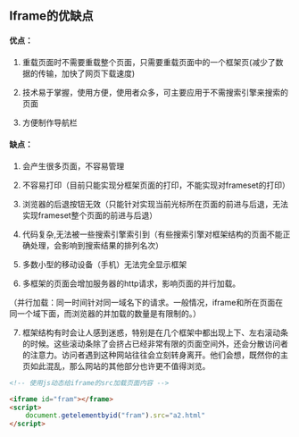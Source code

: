 ## Iframe的优缺点

#### 优点：

1. 重载页面时不需要重载整个页面，只需要重载页面中的一个框架页(减少了数据的传输，加快了网页下载速度)

2. 技术易于掌握，使用方便，使用者众多，可主要应用于不需搜索引擎来搜索的页面

3. 方便制作导航栏

#### 缺点：

1. 会产生很多页面，不容易管理

2. 不容易打印（目前只能实现分框架页面的打印，不能实现对frameset的打印）

3. 浏览器的后退按钮无效（只能针对实现当前光标所在页面的前进与后退，无法实现frameset整个页面的前进与后退）

4. 代码复杂,无法被一些搜索引擎索引到（有些搜索引擎对框架结构的页面不能正确处理，会影响到搜索结果的排列名次）

5. 多数小型的移动设备（手机）无法完全显示框架

6. 多框架的页面会增加服务器的http请求，影响页面的并行加载。

（并行加载：同一时间针对同一域名下的请求。一般情况，iframe和所在页面在同一个域下面，而浏览器的并加载的数量是有限制的。）

7. 框架结构有时会让人感到迷惑，特别是在几个框架中都出现上下、左右滚动条的时候。这些滚动条除了会挤占已经非常有限的页面空间外，还会分散访问者的注意力。访问者遇到这种网站往往会立刻转身离开。他们会想，既然你的主页如此混乱，那么网站的其他部分也许更不值得浏览。


```html
<!-- 使用js动态给iframe的src加载页面内容 -->

<iframe id="fram"></frame>
<script>
	document.getelementbyid("fram").src="a2.html"
</script>
```